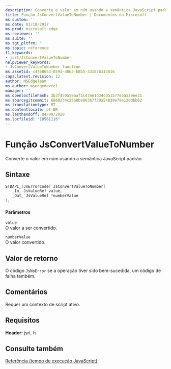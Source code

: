 ```yaml
---
description: Converte o valor em núm usando a semântica JavaScript padrão.
title: Função JsConvertValueToNumber | Documentos da Microsoft
ms.custom: ''
ms.date: 01/18/2017
ms.prod: microsoft-edge
ms.reviewer: ''
ms.suite: ''
ms.tgt_pltfrm: ''
ms.topic: reference
f1_keywords:
- jsrt/JsConvertValueToNumber
helpviewer_keywords:
- JsConvertValueToNumber function
ms.assetid: c47b8653-0591-4863-b8b5-33187b315816
caps.latest.revision: 12
author: MSEdgeTeam
ms.author: msedgedevrel
manager: ''
ms.openlocfilehash: 3b3f450a58aaf1c434e1d34cd51577e3a5a9ee31
ms.sourcegitcommit: 6860234c25a8be863b7f29a54838e78e120dbb62
ms.translationtype: MT
ms.contentlocale: pt-BR
ms.lasthandoff: 04/09/2020
ms.locfileid: "10561116"
---
```

# Função JsConvertValueToNumber
Converte o valor em núm usando a semântica JavaScript padrão.  
  
## Sintaxe  
  
```cpp  
STDAPI_(JsErrorCode) JsConvertValueToNumber(  
   _In_ JsValueRef value,  
   _Out_ JsValueRef *numberValue  
);  
```  
  
#### Parâmetros  
 `value`  
 O valor a ser convertido.  
  
 `numberValue`  
 O valor convertido.  
  
## Valor de retorno  
 O código `JsNoError` se a operação tiver sido bem-sucedida, um código de falha também.  
  
## Comentários  
 Requer um contexto de script ativo.  
  
## Requisitos  
 **Header:** jsrt. h  
  
## Consulte também  
 [Referência (tempo de execução JavaScript)](../chakra-hosting/reference-javascript-runtime.md)